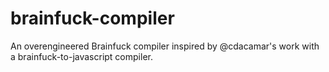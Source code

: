 # brainfuck-compiler
An overengineered Brainfuck compiler inspired by @cdacamar's work with a brainfuck-to-javascript compiler.

